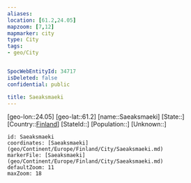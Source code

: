 ```yaml
---
aliases: 
location: [61.2,24.05]
mapzoom: [7,12] 
mapmarker: city 
type: City
tags:
- geo/City


SpocWebEntityId: 34717
isDeleted: false
confidential: public

title: Saeaksmaeki
---
```

[geo-lon::24.05]
[geo-lat::61.2]
[name::Saeaksmaeki]
[State::]
[Country::[Finland](geo/Continent/Europe/Finland.md)]
[StateId::]
[Population::]
[Unknown::]


```leaflet
id: Saeaksmaeki
coordinates: [Saeaksmaeki](geo/Continent/Europe/Finland/City/Saeaksmaeki.md)
markerFile: [Saeaksmaeki](geo/Continent/Europe/Finland/City/Saeaksmaeki.md)
defaultZoom: 11 
maxZoom: 18
```



